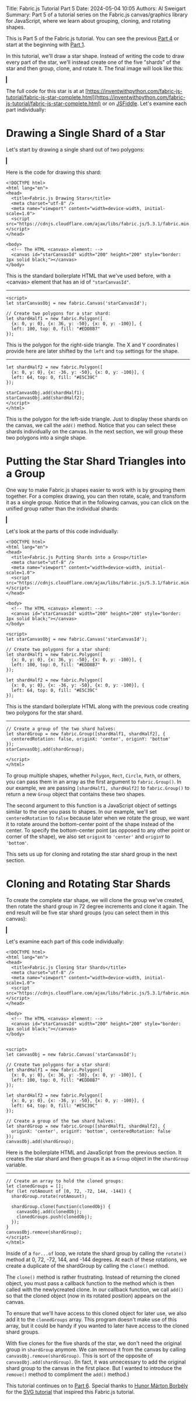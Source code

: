 Title: Fabric.js Tutorial Part 5
Date: 2024-05-04 10:05
Authors: Al Sweigart
Summary: Part 5 of a tutorial series on the Fabric.js canvas/graphics library for JavaScript, where we learn about grouping, cloning, and rotating shapes.

<script src="https://cdnjs.cloudflare.com/ajax/libs/fabric.js/5.3.1/fabric.min.js"></script>

This is Part 5 of the Fabric.js tutorial. You can see the previous [Part 4]({filename}fabric-js-tutorial-part-4.md) or start at the beginning with [Part 1]({filename}fabric-js-tutorial-part-1.md).

In this tutorial, we'll draw a star shape. Instead of writing the code to draw every part of the star, we'll instead create one of the five "shards" of the star and then group, clone, and rotate it. The final image will look like this:

<canvas id="starCanvasId" width="200" height="200" style="border: 1px solid black;"></canvas>
<script>
let starCompleteCanvasObj = new fabric.Canvas('starCanvasId');

// Create two polygons for a star shard:
let shardHalf1 = new fabric.Polygon([
  {x: 0, y: 0}, {x: 36, y: -50}, {x: 0, y: -100}], {
  left: 100, top: 0, fill: "#EDD8B7"
});

let shardHalf2 = new fabric.Polygon([
  {x: 0, y: 0}, {x: -36, y: -50}, {x: 0, y: -100}], {
  left: 64, top: 0, fill: "#E5C39C"
});

// Create a group of the two shard halves:
let shardGroup = new fabric.Group([shardHalf1, shardHalf2], {
  originX: 'center', originY: 'bottom', centeredRotation: false
});
starCompleteCanvasObj.add(shardGroup);

// Create an array to hold the cloned groups:
let clonedGroups = [];
for (let rotAmount of [0, 72, -72, 144, -144]) {
  shardGroup.rotate(rotAmount);

  shardGroup.clone(function(clonedObj) { 
    starCompleteCanvasObj.add(clonedObj);
    clonedGroups.push(clonedObj);
  });
}
</script>

The full code for this star is at at [https://inventwithpython.com/fabric-js-tutorial/fabric-js-star-complete.html](https://inventwithpython.com/fabric-js-tutorial/fabric-js-star-complete.html) or on [JSFiddle](https://jsfiddle.net/asweigart/0hz67okx/). Let's examine each part individually:

Drawing a Single Shard of a Star
====================

Let's start by drawing a single shard out of two polygons:

<canvas id="singleShardCanvasId" width="200" height="200" style="border: 1px solid black;"></canvas>
<script>
let singleShardCanvasObj = new fabric.Canvas('singleShardCanvasId');

// Create two polygons for a star shard:
let singleShardHalf1 = new fabric.Polygon([
  {x: 0, y: 0}, {x: 36, y: -50}, {x: 0, y: -100}], {
  left: 100, top: 0, fill: "#EDD8B7"
});

let singleShardHalf2 = new fabric.Polygon([
  {x: 0, y: 0}, {x: -36, y: -50}, {x: 0, y: -100}], {
  left: 64, top: 0, fill: "#E5C39C"
});

singleShardCanvasObj.add(singleShardHalf1);
singleShardCanvasObj.add(singleShardHalf2);
</script>

Here is the code for drawing this shard:

```
<!DOCTYPE html>
<html lang="en">
<head>
  <title>Fabric.js Drawing Stars</title>
  <meta charset="utf-8" />
  <meta name="viewport" content="width=device-width, initial-scale=1.0">
  <script src="https://cdnjs.cloudflare.com/ajax/libs/fabric.js/5.3.1/fabric.min.js"></script>
</head>

<body>
  <!-- The HTML <canvas> element: -->
  <canvas id="starCanvasId" width="200" height="200" style="border: 1px solid black;"></canvas>
</body>
```

This is the standard boilerplate HTML that we've used before, with a &lt;canvas&gt; element that has an id of `"starCanvasId"`.

<hr>

```
<script>
let starCanvasObj = new fabric.Canvas('starCanvasId');

// Create two polygons for a star shard:
let shardHalf1 = new fabric.Polygon([
  {x: 0, y: 0}, {x: 36, y: -50}, {x: 0, y: -100}], {
  left: 100, top: 0, fill: "#EDD8B7"
});
```

This is the polygon for the right-side triangle. The X and Y coordinates I provide here are later shifted by the `left` and `top` settings for the shape.

<hr>

```
let shardHalf2 = new fabric.Polygon([
  {x: 0, y: 0}, {x: -36, y: -50}, {x: 0, y: -100}], {
  left: 64, top: 0, fill: "#E5C39C"
});

starCanvasObj.add(shardHalf1);
starCanvasObj.add(shardHalf2);
</script>
</html>
```

This is the polygon for the left-side triangle. Just to display these shards on the canvas, we call the `add()` method. Notice that you can select these shards individually on the canvas. In the next section, we will group these two polygons into a single shape.


Putting the Star Shard Triangles into a Group
=============

One way to make Fabric.js shapes easier to work with is by grouping them together. For a complex drawing, you can then rotate, scale, and transform it as a single group. Notice that in the following canvas, you can click on the unified group rather than the individual shards:

<canvas id="starCanvasId3" width="200" height="200" style="border: 1px solid black;"></canvas>
<script>
starCanvasObj = new fabric.Canvas('starCanvasId3');

// Create two polygons for a star shard:
shardHalf1 = new fabric.Polygon([
  {x: 0, y: 0}, {x: 36, y: -50}, {x: 0, y: -100}], {
  left: 100, top: 0, fill: "#EDD8B7"
});

shardHalf2 = new fabric.Polygon([
  {x: 0, y: 0}, {x: -36, y: -50}, {x: 0, y: -100}], {
  left: 64, top: 0, fill: "#E5C39C"
});

// Create a group of the two shard halves:
shardGroup = new fabric.Group([shardHalf1, shardHalf2], {
  originX: 'center', originY: 'bottom', centeredRotation: false
});
starCanvasObj.add(shardGroup);
</script>

Let's look at the parts of this code individually:

```
<!DOCTYPE html>
<html lang="en">
<head>
  <title>Fabric.js Putting Shards into a Group</title>
  <meta charset="utf-8" />
  <meta name="viewport" content="width=device-width, initial-scale=1.0">
  <script src="https://cdnjs.cloudflare.com/ajax/libs/fabric.js/5.3.1/fabric.min.js"></script>
</head>

<body>
  <!-- The HTML <canvas> element: -->
  <canvas id="starCanvasId" width="200" height="200" style="border: 1px solid black;"></canvas>
</body>

<script>
let starCanvasObj = new fabric.Canvas('starCanvasId');

// Create two polygons for a star shard:
let shardHalf1 = new fabric.Polygon([
  {x: 0, y: 0}, {x: 36, y: -50}, {x: 0, y: -100}], {
  left: 100, top: 0, fill: "#EDD8B7"
});

let shardHalf2 = new fabric.Polygon([
  {x: 0, y: 0}, {x: -36, y: -50}, {x: 0, y: -100}], {
  left: 64, top: 0, fill: "#E5C39C"
});
```

This is the standard boilerplate HTML along with the previous code creating two polygons for the star shard.

<hr>


```
// Create a group of the two shard halves:
let shardGroup = new fabric.Group([shardHalf1, shardHalf2], {
  centeredRotation: false, originX: 'center', originY: 'bottom'
});
starCanvasObj.add(shardGroup);

</script>
</html>
```

To group multiple shapes, whether `Polygon`, `Rect`, `Circle`, `Path`, or others, you can pass them in an array as the first argument to `fabric.Group()`. In our example, we are passing `[shardHalf1, shardHalf2]` to `fabric.Group()` to return a new `Group` object that contains these two shapes. 

The second argument to this function is a JavaScript object of settings similar to the one you pass to shapes. In our example, we'll set `centeredRotation` to `false` because later when we rotate the group, we want it to rotate around the bottom-center point of the shape instead of the center. To specify the bottom-center point (as opposed to any other point or corner of the shape), we also set `originX` to `'center'` and `originY` to `'bottom'`.

This sets us up for cloning and rotating the star shard group in the next section.

Cloning and Rotating Star Shards
===================

To create the complete star shape, we will clone the group we've created, then rotate the shard group in 72 degree increments and clone it again. The end result will be five star shard groups (you can select them in this canvas):

<canvas id="starCanvasId4" width="200" height="200" style="border: 1px solid black;"></canvas>
<script>
canvasObj = new fabric.Canvas('starCanvasId4');

// Create two polygons for a star shard:
shardHalf1 = new fabric.Polygon([
  {x: 0, y: 0}, {x: 36, y: -50}, {x: 0, y: -100}], {
  left: 100, top: 0, fill: "#EDD8B7"
});

shardHalf2 = new fabric.Polygon([
  {x: 0, y: 0}, {x: -36, y: -50}, {x: 0, y: -100}], {
  left: 64, top: 0, fill: "#E5C39C"
});

// Create a group of the two shard halves:
shardGroup = new fabric.Group([shardHalf1, shardHalf2], {
  originX: 'center', originY: 'bottom', centeredRotation: false
});
//canvasObj.add(shardGroup);

// Create an array to hold the cloned groups:
clonedGroups = [];
for (let rotAmount of [0, 72, -72, 144, -144]) {
  shardGroup.rotate(rotAmount);

  shardGroup.clone(function(clonedObj) { 
    canvasObj.add(clonedObj);
    clonedGroups.push(clonedObj);
  });
}
//canvasObj.remove(shardGroup);
</script>

Let's examine each part of this code individually:

```
<!DOCTYPE html>
<html lang="en">
<head>
  <title>Fabric.js Cloning Star Shards</title>
  <meta charset="utf-8" />
  <meta name="viewport" content="width=device-width, initial-scale=1.0">
  <script src="https://cdnjs.cloudflare.com/ajax/libs/fabric.js/5.3.1/fabric.min.js"></script>
</head>

<body>
  <!-- The HTML <canvas> element: -->
  <canvas id="starCanvasId" width="200" height="200" style="border: 1px solid black;"></canvas>
</body>


<script>
let canvasObj = new fabric.Canvas('starCanvasId');

// Create two polygons for a star shard:
let shardHalf1 = new fabric.Polygon([
  {x: 0, y: 0}, {x: 36, y: -50}, {x: 0, y: -100}], {
  left: 100, top: 0, fill: "#EDD8B7"
});

let shardHalf2 = new fabric.Polygon([
  {x: 0, y: 0}, {x: -36, y: -50}, {x: 0, y: -100}], {
  left: 64, top: 0, fill: "#E5C39C"
});

// Create a group of the two shard halves:
let shardGroup = new fabric.Group([shardHalf1, shardHalf2], {
  originX: 'center', originY: 'bottom', centeredRotation: false
});
canvasObj.add(shardGroup);
```

Here is the boilerplate HTML and JavaScript from the previous section. It creates the star shard and then groups it as a `Group` object in the `shardGroup` variable.

<hr>

```
// Create an array to hold the cloned groups:
let clonedGroups = [];
for (let rotAmount of [0, 72, -72, 144, -144]) {
  shardGroup.rotate(rotAmount);

  shardGroup.clone(function(clonedObj) { 
    canvasObj.add(clonedObj);
    clonedGroups.push(clonedObj);
  });
}
canvasObj.remove(shardGroup);
</script>
</html>
```

Inside of a `for...of` loop, we rotate the shard group by calling the `rotate()` method at 0, 72, -72, 144, and -144 degrees. At each of these rotations, we create a duplicate of the shardGroup by calling the `clone()` method.

The `clone()` method is rather frustrating. Instead of returning the cloned object, you must pass a callback function to the method which is then called with the newlycreated clone. In our callback function, we call `add()` so that the cloned object (now in its rotated position) appears on the canvas.

To ensure that we'll have access to this cloned object for later use, we also add it to the `clonedGroups` array. This program doesn't make use of this array, but it could be handy if you wanted to later have access to the cloned shard groups.

With five clones for the five shards of the star, we don't need the original group in `shardGroup` anymore. We can remove it from the canvas by calling `canvasObj.remove(shardGroup)`. This is sort of the opposite of `canvasObj.add(shardGroup)`. (In fact, it was unnecessary to add the original shard group to the canvas in the first place. But I wanted to introduce the `remove()` method to compliment the `add()` method.)

This tutorial continues on to [Part 6]({filename}fabric-js-tutorial-part-6.md). Special thanks to [Hunor Márton Borbély](https://bio.link/hunor) for the [SVG tutorial](https://svg-tutorial.com/svg/transform) that inspired this Fabric.js tutorial.

